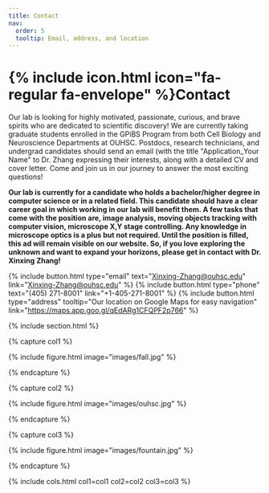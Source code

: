 ```yaml
---
title: Contact
nav:
  order: 5
  tooltip: Email, address, and location
---
```


# {% include icon.html icon="fa-regular fa-envelope" %}Contact

Our lab is looking for highly motivated, passionate, curious, and brave spirits who are dedicated to scientific discovery! We are currently taking graduate students enrolled in the GPiBS Program from both Cell Biology and Neuroscience Departments at OUHSC. Postdocs, research technicians, and undergrad candidates should send an email (with the title "Application_Your Name" to Dr. Zhang expressing their interests, along with a detailed CV and cover letter. Come and join us in our journey to answer the most exciting questions!

**Our lab is currently for a candidate who holds a bachelor/higher degree in computer science or in a related field. This candidate should have a clear career goal in which working in our lab will benefit them. A few tasks that come with the position are, image analysis, moving objects tracking with computer vision, microscope X,Y stage controlling. Any knowledge in microscope optics is a plus but not required. Until the position is filled, this ad will remain visible on our website. So, if you love exploring the unknown and want to expand your horizons, please get in contact with Dr. Xinxing Zhang!** 

{%
  include button.html
  type="email"
  text="Xinxing-Zhang@ouhsc.edu"
  link="Xinxing-Zhang@ouhsc.edu"
%}
{%
  include button.html
  type="phone"
  text="(405) 271-8001"
  link="+1-405-271-8001"
%}
{%
  include button.html
  type="address"
  tooltip="Our location on Google Maps for easy navigation"
  link="https://maps.app.goo.gl/qEdARg1CFQPF2p766"
%}

{% include section.html %}

{% capture col1 %}

{%
  include figure.html
  image="images/fall.jpg"
%}

{% endcapture %}

{% capture col2 %}

{%
  include figure.html
  image="images/ouhsc.jpg"
%}

{% endcapture %}

{% capture col3 %}

{%
  include figure.html
  image="images/fountain.jpg"
%}

{% endcapture %}


{% include cols.html col1=col1 col2=col2 col3=col3 %}

